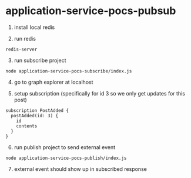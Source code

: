 # application-service-pocs-pubsub

1. install local redis

2. run redis

```
redis-server
```

3. run subscribe project

```
node application-service-pocs-subscribe/index.js
```

4. go to graph explorer at localhost

5. setup subscription (specifically for id 3 so we only get updates for this post)

```
subscription PostAdded {
  postAdded(id: 3) {
    id
    contents
  }
}
```

6. run publish project to send external event

```
node application-service-pocs-publish/index.js
```

7. external event should show up in subscribed response

